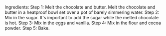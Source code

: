 Ingredients:
Step 1: Melt the chocolate and butter. Melt the chocolate and butter in a heatproof bowl set over a pot of barely simmering water.
Step 2: Mix in the sugar. It's important to add the sugar while the melted chocolate is hot.
Step 3: Mix in the eggs and vanilla.
Step 4: Mix in the flour and cocoa powder.
Step 5: Bake.
